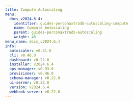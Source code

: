 ```yaml
---
title: Compute Autoscaling
menu:
  docs_v2024.6.4:
    identifier: guides-perconaxtradb-autoscaling-compute
    name: Compute Autoscaling
    parent: guides-perconaxtradb-autoscaling
    weight: 46
menu_name: docs_v2024.6.4
info:
  autoscaler: v0.31.0
  cli: v0.46.0
  dashboard: v0.22.0
  installer: v2024.6.4
  ops-manager: v0.33.0
  provisioner: v0.46.0
  schema-manager: v0.22.0
  ui-server: v0.22.0
  version: v2024.6.4
  webhook-server: v0.22.0
---
```


